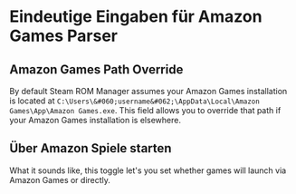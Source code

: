 # Eindeutige Eingaben für Amazon Games Parser

## Amazon Games Path Override
By default Steam ROM Manager assumes your Amazon Games installation is located at `C:\Users\&#060;username&#062;\AppData\Local\Amazon Games\App\Amazon Games.exe`. This field allows you to override that path if your Amazon Games installation is elsewhere.

## Über Amazon Spiele starten

What it sounds like, this toggle let's you set whether games will launch via Amazon Games or directly.
